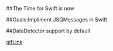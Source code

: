##The Time for Swift is now

##Goals:Impliment JSQMessages in Swift

##DataDetector support by default

[gifLink]

[gifLink]:https://github.com/MacMeDan/JSQMessagesViewController/blob/SwiftExampleAndAwesomeDocumentation/SwiftDemo/MacmeSwiftChat/ReadmeAssets/DataDetectors.gif
